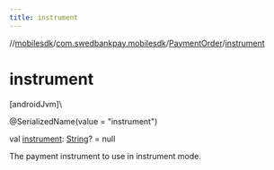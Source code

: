 ```yaml
---
title: instrument
---
```

//[mobilesdk](../../../index.html)/[com.swedbankpay.mobilesdk](../index.html)/[PaymentOrder](index.html)/[instrument](instrument.html)



# instrument



[androidJvm]\




@SerializedName(value = "instrument")



val [instrument](instrument.html): [String](https://kotlinlang.org/api/latest/jvm/stdlib/kotlin/-string/index.html)? = null



The payment instrument to use in instrument mode.




